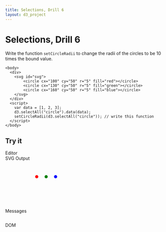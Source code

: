 ```yaml
---
title: Selections, Drill 6
layout: d3_project
---
```


# Selections, Drill 6

Write the function `setCircleRadii` to change the radii of the circles
to be 10 times the bound value.

    <body>
      <div>
        <svg id="svg">
            <circle cx="100" cy="50" r="5" fill="red"></circle>
            <circle cx="130" cy="50" r="5" fill="green"></circle>
            <circle cx="160" cy="50" r="5" fill="blue"></circle>
        </svg>
      </div>
      <script>
        var data = [1, 2, 3];
        d3.selectAll("circle").data(data);
        setCircleRadii(d3.selectAll("circle")); // write this function
      </script>
    </body>
	
## Try it

<div style="clear:both"></div>
<div>
  <div class="half-width-float tall">
    <div>Editor</div>
	<div id="editor"></div>
	<div id="run"></div>
  </div>
  <div class="half-width-float tall">
    <div>SVG Output</div>
	<div id="preview"><svg id="svg">
            <circle cx="100" cy="50" r="5" fill="red"></circle>
            <circle cx="130" cy="50" r="5" fill="green"></circle>
            <circle cx="160" cy="50" r="5" fill="blue"></circle>
        </svg></div>
	<div id="reset"></div>
  </div>
</div>

<div style="clear:both"></div>
<div>
  <div class="full-width-float">
    <div>Messages</div>
	<pre id="reports"></pre>
  </div>
</div>

<div style="clear:both"></div>
<div>
  <div class="full-width-float">
    <div>DOM</div>
	<pre id="domText"></pre>
  </div>
</div>

<script src="ace.js"></script>

<script src="drill1-6.js"></script>
